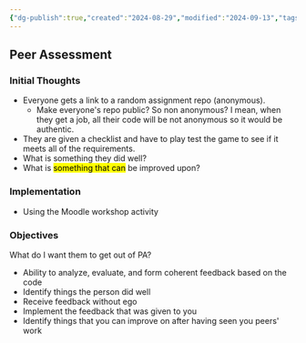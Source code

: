 ```yaml
---
{"dg-publish":true,"created":"2024-08-29","modified":"2024-09-13","tags":["🌱"],"permalink":"/10-fleeting-notes/peer-assessment/","dgPassFrontmatter":true,"updated":"2024-09-13"}
---
```



## Peer Assessment

### Initial Thoughts

- Everyone gets a link to a random assignment repo (anonymous).
    - Make everyone's repo public? So non anonymous? I mean, when they get a job, all their code will be not anonymous so it would be authentic.
- They are given a checklist and have to play test the game to see if it meets all of the requirements.
- What is something they did well?
- What is <mark class="hltr-orange">something that can</mark> be improved upon?

### Implementation

- Using the Moodle workshop activity

### Objectives

What do I want them to get out of PA?

- Ability to analyze, evaluate, and form coherent feedback based on the code
- Identify things the person did well
- Receive feedback without ego
- Implement the feedback that was given to you
- Identify things that you can improve on after having seen you peers' work
